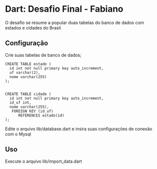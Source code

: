 # Dart: Desafio Final - Fabiano 

O desafio se resume a popular duas tabelas do banco de dados com estados e cidades do Brasil.

## Configuração

Crie suas tabelas de banco de dados;

```mysql
CREATE TABLE estado (
  id int not null primary key auto_increment,
  uf varchar(2),
  nome varchar(255)
);


CREATE TABLE cidade (
  id int not null primary key auto_increment,
  id_uf int,
  nome varchar(255),
   FOREIGN KEY (id_uf)
      REFERENCES estado(id)
);​
```

Edite o arquivo lib/database.dart e insira suas configurações de conexão com o Mysql


## Uso

Execute o arquivo lib/import_data.dart 
